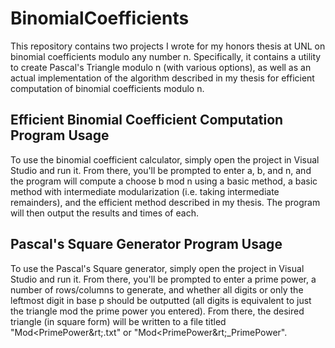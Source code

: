 # BinomialCoefficients
This repository contains two projects I wrote for my honors thesis at UNL on binomial coefficients modulo any number n. Specifically, it contains a utility to create Pascal's Triangle modulo n (with various options), as well as an actual implementation of the algorithm described in my thesis for efficient computation of binomial coefficients modulo n.

## Efficient Binomial Coefficient Computation Program Usage
To use the binomial coefficient calculator, simply open the project in Visual Studio and run it. From there, you'll be prompted to enter a, b, and n, and the program will compute a choose b mod n using a basic method, a basic method with intermediate modularization (i.e. taking intermediate remainders), and the efficient method described in my thesis. The program will then output the results and times of each.

## Pascal's Square Generator Program Usage
To use the Pascal's Square generator, simply open the project in Visual Studio and run it. From there, you'll be prompted to enter a prime power, a number of rows/columns to generate, and whether all digits or only the leftmost digit in base p should be outputted (all digits is equivalent to just the triangle mod the prime power you entered). From there, the desired triangle (in square form) will be written to a file titled "Mod&lt;PrimePower&rt;.txt" or "Mod&lt;PrimePower&rt;\_PrimePower".
